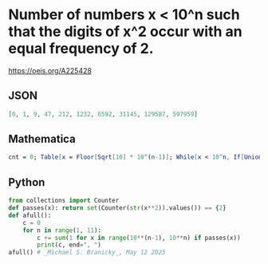 # Number of numbers x < 10^n such that the digits of x^2 occur with an equal frequency of 2\.
https://oeis.org/A225428
## JSON
```JSON
[0, 1, 9, 47, 212, 1232, 6592, 31145, 129587, 597959]
```
## Mathematica
```Mathematica
cnt = 0; Table[x = Floor[Sqrt[10] * 10^(n-1)]; While[x < 10^n, If[Union[Last[Transpose[Tally[IntegerDigits[x^2]]]]] == {2}, cnt++]; x++]; cnt, {n, 6}]
```
## Python
```Python
from collections import Counter
def passes(x): return set(Counter(str(x**2)).values()) == {2}
def afull():
    c = 0
    for n in range(1, 11):
        c += sum(1 for x in range(10**(n-1), 10**n) if passes(x))
        print(c, end=", ")
afull() # _Michael S. Branicky_, May 12 2023
```
